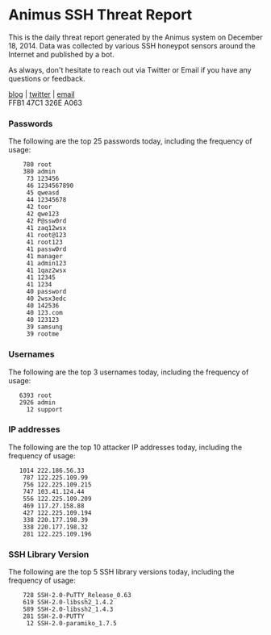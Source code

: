 # Animus SSH Threat Report

This is the daily threat report generated by the Animus system on December 18, 2014. Data was collected by various SSH honeypot sensors around the Internet and published by a bot.  

As always, don't hesitate to reach out via Twitter or Email if you have any questions or feedback.  

[blog](http://morris.guru) | [twitter](https://twitter.com/andrew___morris) | [email](mailto:andrew@morris.guru)  
FFB1 47C1 326E A063  
### Passwords
The following are the top 25 passwords today, including the frequency of usage:
```
    780 root
    380 admin
     73 123456
     46 1234567890
     45 qweasd
     44 12345678
     42 toor
     42 qwe123
     42 P@ssw0rd
     41 zaq12wsx
     41 root@123
     41 root123
     41 passw0rd
     41 manager
     41 admin123
     41 1qaz2wsx
     41 12345
     41 1234
     40 password
     40 2wsx3edc
     40 142536
     40 123.com
     40 123123
     39 samsung
     39 rootme
```

### Usernames
The following are the top 3 usernames today, including the frequency of usage:
```
   6393 root
   2926 admin
     12 support
```

### IP addresses
The following are the top 10 attacker IP addresses today, including the frequency of usage:
```
   1014 222.186.56.33
    787 122.225.109.99
    756 122.225.109.215
    747 103.41.124.44
    556 122.225.109.209
    469 117.27.158.88
    427 122.225.109.194
    338 220.177.198.39
    338 220.177.198.32
    281 122.225.109.196
```

### SSH Library Version
The following are the top 5 SSH library versions today, including the frequency of usage:
```
    728 SSH-2.0-PuTTY_Release_0.63
    619 SSH-2.0-libssh2_1.4.2
    589 SSH-2.0-libssh2_1.4.3
    281 SSH-2.0-PUTTY
     12 SSH-2.0-paramiko_1.7.5
```
